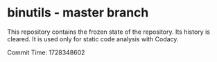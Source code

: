 # binutils - master branch

This repository contains the frozen state of the repository.
Its history is cleared. It is used only for static code
analysis with Codacy.

Commit Time: 1728348602